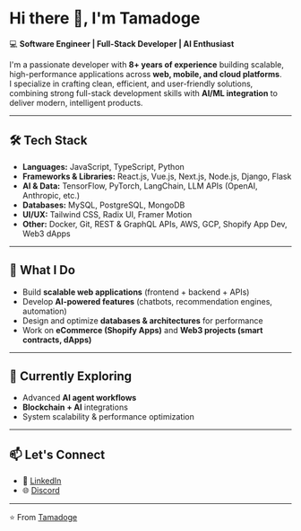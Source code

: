 # Hi there 👋, I'm Tamadoge  

💻 **Software Engineer | Full-Stack Developer | AI Enthusiast**  

I'm a passionate developer with **8+ years of experience** building scalable, high-performance applications across **web, mobile, and cloud platforms**.  
I specialize in crafting clean, efficient, and user-friendly solutions, combining strong full-stack development skills with **AI/ML integration** to deliver modern, intelligent products.  

---

## 🛠️ Tech Stack  
- **Languages:** JavaScript, TypeScript, Python  
- **Frameworks & Libraries:** React.js, Vue.js, Next.js, Node.js, Django, Flask
- **AI & Data:** TensorFlow, PyTorch, LangChain, LLM APIs (OpenAI, Anthropic, etc.)  
- **Databases:** MySQL, PostgreSQL, MongoDB  
- **UI/UX:** Tailwind CSS, Radix UI, Framer Motion  
- **Other:** Docker, Git, REST & GraphQL APIs, AWS, GCP, Shopify App Dev, Web3 dApps  

---

## 🚀 What I Do  
- Build **scalable web applications** (frontend + backend + APIs)  
- Develop **AI-powered features** (chatbots, recommendation engines, automation)  
- Design and optimize **databases & architectures** for performance  
- Work on **eCommerce (Shopify Apps)** and **Web3 projects (smart contracts, dApps)**  

---

## 🌱 Currently Exploring  
- Advanced **AI agent workflows**  
- **Blockchain + AI** integrations  
- System scalability & performance optimization  

---

## 📫 Let's Connect  
- 💼 [LinkedIn](https://www.linkedin.com/)  
- 🌐 [Discord](https://discord.com/users/294033815922540544)

---

⭐️ From [Tamadoge](https://github.com/tamadoge-max)  
